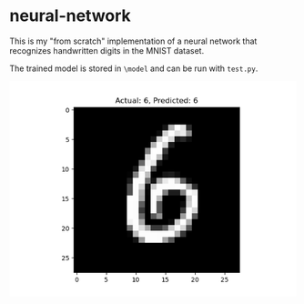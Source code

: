 # neural-network
 
This is my "from scratch" implementation of a neural network that recognizes handwritten digits in the MNIST dataset.

The trained model is stored in ``\model`` and can be run with ``test.py``.

![alt](https://github.com/Turtlely/neural-network/blob/25c826385063b89be89e4fdae4966b47efe76743/6.png)
